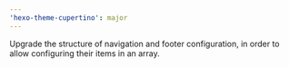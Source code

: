 ```yaml
---
'hexo-theme-cupertino': major
---
```


Upgrade the structure of navigation and footer configuration, in order to allow configuring their items in an array.
